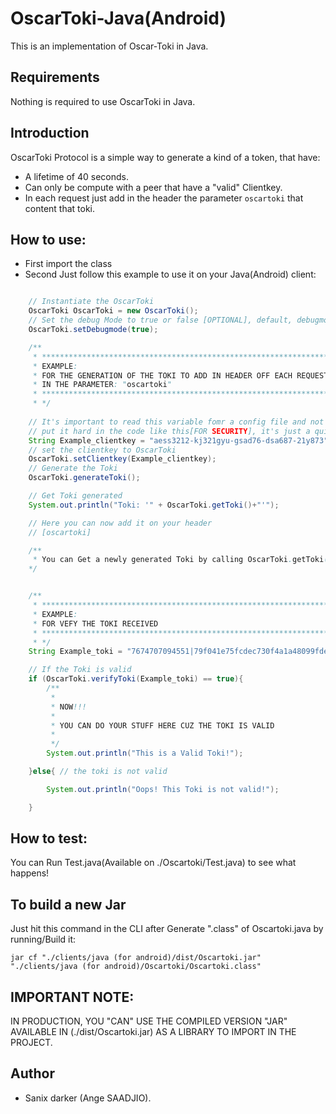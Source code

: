 # OscarToki-Java(Android)

This is an implementation of Oscar-Toki in Java.

## Requirements

Nothing is required to use OscarToki in Java.

## Introduction

OscarToki Protocol is a simple way to generate a kind of a token, that have:

- A lifetime of 40 seconds.
- Can only be compute with a peer that have a "valid" Clientkey.
- In each request just add in the header the parameter `oscartoki` that content that toki.

## How to use:

- First import the class
- Second Just follow this example to use it on your Java(Android) client:
```java

    // Instantiate the OscarToki
    OscarToki OscarToki = new OscarToki();
    // Set the debug Mode to true or false [OPTIONAL], default, debugmode is false.
    OscarToki.setDebugmode(true);

    /** 
     * *****************************************************************************
     * EXAMPLE:
     * FOR THE GENERATION OF THE TOKI TO ADD IN HEADER OFF EACH REQUESTS.
     * IN THE PARAMETER: "oscartoki"
     * *****************************************************************************
     * */
    
    // It's important to read this variable fomr a config file and not to 
    // put it hard in the code like this[FOR SECURITY], it's just a quick example 
    String Example_clientkey = "aess3212-kj321gyu-gsad76-dsa687-21y873";
    // set the clientkey to OscarToki
    OscarToki.setClientkey(Example_clientkey);
    // Generate the Toki
    OscarToki.generateToki();

    // Get Toki generated
    System.out.println("Toki: '" + OscarToki.getToki()+"'");

    // Here you can now add it on your header
    // [oscartoki]

    /**
     * You can Get a newly generated Toki by calling OscarToki.getToki()
    */


    /** 
     * *****************************************************************************
     * EXAMPLE:
     * FOR VEFY THE TOKI RECEIVED 
     * *****************************************************************************
     * */
    String Example_toki = "7674707094551|79f041e75fcdec730f4a1a48099fdefc2e301acccc7057765aaae11ced752afe|b313c1b16118e8e";

    // If the Toki is valid
    if (OscarToki.verifyToki(Example_toki) == true){
        /**
         * 
         * NOW!!! 
         * 
         * YOU CAN DO YOUR STUFF HERE CUZ THE TOKI IS VALID
         * 
         */
        System.out.println("This is a Valid Toki!");

    }else{ // the toki is not valid

        System.out.println("Oops! This Toki is not valid!");

    }
```

## How to test:

You can Run Test.java(Available on ./Oscartoki/Test.java) to see what happens!

## To build a new Jar

Just hit this command in the CLI after Generate ".class" of Oscartoki.java by running/Build it:
```shell
jar cf "./clients/java (for android)/dist/Oscartoki.jar" "./clients/java (for android)/Oscartoki/Oscartoki.class"
```

## IMPORTANT NOTE:

IN PRODUCTION, YOU "CAN" USE THE COMPILED VERSION "JAR" AVAILABLE IN (./dist/Oscartoki.jar) AS A LIBRARY TO IMPORT IN THE PROJECT.


## Author

- Sanix darker (Ange SAADJIO).